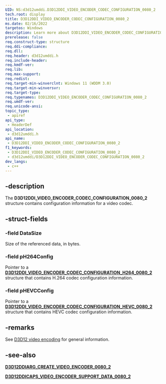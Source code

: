 ```yaml
---
UID: NS:d3d12umddi.D3D12DDI_VIDEO_ENCODER_CODEC_CONFIGURATION_0080_2
tech.root: display
title: D3D12DDI_VIDEO_ENCODER_CODEC_CONFIGURATION_0080_2
ms.date: 02/16/2022
targetos: Windows
description: Learn more about D3D12DDI_VIDEO_ENCODER_CODEC_CONFIGURATION_0080_2
prerelease: false
req.construct-type: structure
req.ddi-compliance: 
req.dll: 
req.header: d3d12umddi.h
req.include-header: 
req.kmdf-ver: 
req.lib: 
req.max-support: 
req.redist: 
req.target-min-winverclnt: Windows 11 (WDDM 3.0)
req.target-min-winversvr: 
req.target-type: 
req.typenames: D3D12DDI_VIDEO_ENCODER_CODEC_CONFIGURATION_0080_2
req.umdf-ver: 
req.unicode-ansi: 
topic_type:
 - apiref
api_type:
 - HeaderDef
api_location:
 - d3d12umddi.h
api_name:
 - D3D12DDI_VIDEO_ENCODER_CODEC_CONFIGURATION_0080_2
f1_keywords:
 - D3D12DDI_VIDEO_ENCODER_CODEC_CONFIGURATION_0080_2
 - d3d12umddi/D3D12DDI_VIDEO_ENCODER_CODEC_CONFIGURATION_0080_2
dev_langs:
 - c++
---
```


## -description

The **D3D12DDI_VIDEO_ENCODER_CODEC_CONFIGURATION_0080_2** structure contains configuration information for a video codec.

## -struct-fields

### -field DataSize

Size of the referenced data, in bytes.

### -field pH264Config

Pointer to a [**D3D12DDI_VIDEO_ENCODER_CODEC_CONFIGURATION_H264_0080_2**](ns-d3d12umddi-d3d12ddi_video_encoder_codec_configuration_h264_0080_2.md) structure that contains H.264 codec configuration information.

### -field pHEVCConfig

Pointer to a [**D3D12DDI_VIDEO_ENCODER_CODEC_CONFIGURATION_HEVC_0080_2**](ns-d3d12umddi-d3d12ddi_video_encoder_codec_configuration_hevc_0080_2.md) structure that contains HEVC codec configuration information.

## -remarks

See [D3D12 video encoding](/windows-hardware/drivers/display/video-encoding-d3d12.md) for general information.

## -see-also

[**D3D12DDIARG_CREATE_VIDEO_ENCODER_0080_2**](ns-d3d12umddi-d3d12ddiarg_create_video_encoder_0080_2.md)

[**D3D12DDICAPS_VIDEO_ENCODER_SUPPORT_DATA_0080_2**](ns-d3d12umddi-d3d12ddicaps_video_encoder_support_data_0080_2.md)
